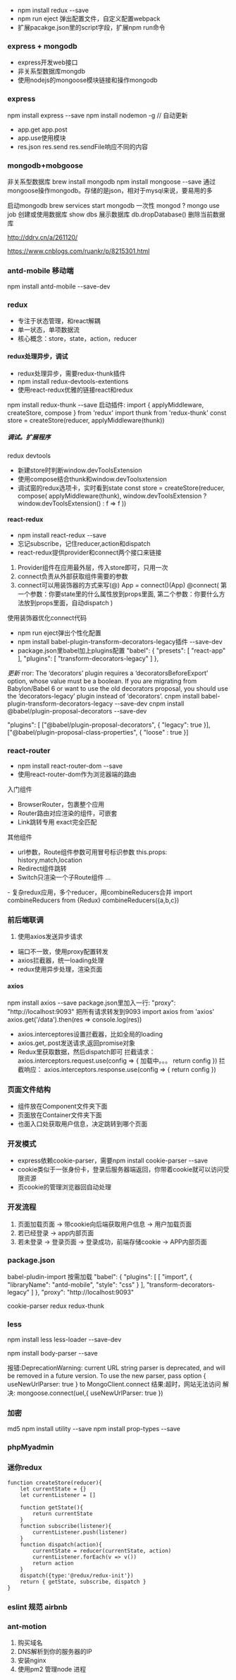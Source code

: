 - npm install redux --save
- npm run eject 弹出配置文件，自定义配置webpack
- 扩展pacakge.json里的script字段，扩展npm run命令

### express + mongodb
- express开发web接口
- 非关系型数据库mongdb
- 使用nodejs的mongoose模块链接和操作mongodb

### express
npm install express --save
npm install nodemon -g // 自动更新
 - app.get app.post
 - app.use使用模块
 - res.json res.send res.sendFile响应不同的内容

### mongodb+mobgoose
非关系型数据库
brew install mongodb
npm install mongoose --save
通过mongoose操作mongodb。存储的是json，相对于mysql来说，要易用的多

启动mongodb
brew services start mongodb 一次性
mongod ? mongo
use job 创建或使用数据库
show dbs 展示数据库
db.dropDatabase() 删除当前数据库
<!-- mongod --config /usr/local/etc/mongod.conf 后台启动 -->
http://ddrv.cn/a/261120/

https://www.cnblogs.com/ruankr/p/8215301.html

### antd-mobile 移动端
npm install antd-mobile --save-dev

### redux
- 专注于状态管理，和react解耦
- 单一状态，单项数据流
- 核心概念：store，state，action，reducer

#### redux处理异步，调试
- redux处理异步，需要redux-thunk插件
- npm install redux-devtools-extentions
- 使用react-redux优雅的链接react和redux

npm install redux-thunk --save
启动插件: 
import { applyMiddleware, createStore, compose } from 'redux'
import thunk from 'redux-thunk'
const store = createStore(reducer, applyMiddleware(thunk))

##### 调试。扩展程序
redux devtools

- 新建store时判断window.devToolsExtension
- 使用compose结合thunk和window.devToolsxtension
- 调试窗的redux选项卡，实时看到state
const store = createStore(reducer, compose(
    applyMiddleware(thunk),
    window.devToolsExtension ? window.devToolsExtension() : f => f
))

#### react-redux
- npm install react-redux --save
- 忘记subscribe，记住reducer,action和dispatch
- react-redux提供provider和connect两个接口来链接

1. Provider组件在应用最外层，传入store即可，只用一次
2. connect负责从外部获取组件需要的参数
3. connect可以用装饰器的方式来写(@)
App = connect()(App)
@connect(
    第一个参数：你要state里的什么属性放到props里面,
    第二个参数：你要什么方法放到props里面，自动dispatch
)

使用装饰器优化connect代码
- npm run eject弹出个性化配置
- npm install babel-plugin-transform-decorators-legacy插件 --save-dev
- package.json里babel加上plugins配置
"babel": {
    "presets": [
      "react-app"
    ],
    "plugins": [
      "transform-decorators-legacy"
    ]
  },

*更新*
rror: The ‘decorators’ plugin requires a ‘decoratorsBeforeExport’ option, whose value must be a boolean. If you are migrating from Babylon/Babel 6 or want to use the old decorators proposal, you should use the ‘decorators-legacy’ plugin instead of ‘decorators’.
cnpm install babel-plugin-transform-decorators-legacy  --save-dev
cnpm install  @babel/plugin-proposal-decorators --save-dev

"plugins": [
      ["@babel/plugin-proposal-decorators", { "legacy": true }],
      ["@babel/plugin-proposal-class-properties", { "loose" : true }]

### react-router
- npm install react-router-dom --save
- 使用react-router-dom作为浏览器端的路由

入门组件
- BrowserRouter，包裹整个应用
- Router路由对应渲染的组件，可嵌套
- Link跳转专用 exact完全匹配
<Link to='/'></Link>
<Route path='/' exact component={}></Route>

其他组件
- url参数，Route组件参数可用冒号标识参数
<Route path='/:id' exact component={}></Route>
this.props: history,match,location
- Redirect组件跳转
<Redirect to='/'></Redirect>
- Switch只渲染一个子Route组件
<Switch>...
</Switch>
- 复杂redux应用，多个reducer，用combineReducers合并
import combineReducers from {Redux}
combineReducers({a,b,c})

### 前后端联调
1. 使用axios发送异步请求
  - 端口不一致，使用proxy配置转发
  - axios拦截器，统一loading处理
  - redux使用异步处理，渲染页面
  #### axios
  npm install axios --save
  package.json里加入一行: "proxy": "http://localhost:9093" 把所有请求转发到9093
  import axios from 'axios'
  axios.get('/data').then(res => console.log(res))

  - axios.interceptores设置拦截器，比如全局的loading
  - axios.get,.post发送请求,返回promise对象
  - Redux里获取数据，然后dispatch即可
  拦截请求：
  axios.interceptors.request.use(config => {
      加载中。。。
      return config
  })
  拦截响应：
  axios.interceptors.response.use(config => {
      return config
  })


### 页面文件结构
- 组件放在Component文件夹下面
- 页面放在Container文件夹下面
- 也面入口处获取用户信息，决定跳转到哪个页面

### 开发模式
- express依赖cookie-parser，需要npm install cookie-parser --save
- cookie类似于一张身份卡，登录后服务器端返回，你带着cookie就可以访问受限资源
- 页cookie的管理浏览器回自动处理

### 开发流程
1. 页面加载页面 -> 带cookie向后端获取用户信息 -> 用户加载页面
2. 若已经登录 -> app内部页面
3. 若未登录 -> 登录页面 -> 登录成功，前端存储cookie -> APP内部页面


### package.json
babel-pludin-import 按需加载
"babel": {
    "plugins": [
        [
            "import",
            {
                "libraryName": "antd-mobile",
                "style": "css"
            }
        ],
        "transform-decorators-legacy"
    ]
},
"proxy": "http://localhost:9093"

cookie-parser
redux 
redux-thunk

### less
npm install less less-loader --save-dev

npm install body-parser --save


报错:DeprecationWarning: current URL string parser is deprecated, and will be removed in a future version. To use the new parser, pass option { useNewUrlParser: true } to MongoClient.connect
结果:超时，网站无法访问
解决: 
mongoose.connect(uel,{ useNewUrlParser: true })

### 加密
md5
npm install utility --save
npm install prop-types --save

### phpMyadmin


### 迷你redux
```
function createStore(reducer){
    let currentState = {}
    let currentListener = []

    function getState(){
        return currentState
    }
    function subscribe(listener){
        currentListener.push(listener)
    }
    function dispatch(action){
        currentState = reducer(currentState, action)
        currentListener.forEach(v => v())
        return action
    }
    dispatch({type:'@redux/redux-init'})
    return { getState, subscribe, dispatch }
}
```

### eslint 规范 airbnb

### ant-motion
1. 购买域名
2. DNS解析到你的服务器的IP
3. 安装nginx
4. 使用pm2 管理node 进程
